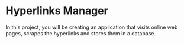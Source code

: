 # Hyperlinks Manager

In this project, you will be creating an application that visits online web pages, scrapes the hyperlinks and stores them in a database.


